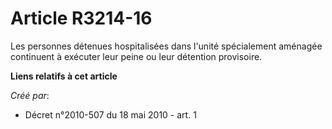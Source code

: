 # Article R3214-16

Les personnes détenues hospitalisées dans l'unité spécialement aménagée continuent à exécuter leur peine ou leur détention
provisoire.

**Liens relatifs à cet article**

_Créé par_:

  - Décret n°2010-507 du 18 mai 2010 - art. 1
